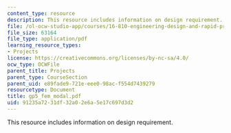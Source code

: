 ```yaml
---
content_type: resource
description: This resource includes information on design requirement.
file: /ol-ocw-studio-app/courses/16-810-engineering-design-and-rapid-prototyping-january-iap-2005/91235a7231df32a02e6a5e17c697d3d2_gp5_fem_modal.pdf
file_size: 63164
file_type: application/pdf
learning_resource_types:
- Projects
license: https://creativecommons.org/licenses/by-nc-sa/4.0/
ocw_type: OCWFile
parent_title: Projects
parent_type: CourseSection
parent_uid: e89fade9-721e-eee0-98ac-f554d7439279
resourcetype: Document
title: gp5_fem_modal.pdf
uid: 91235a72-31df-32a0-2e6a-5e17c697d3d2
---
```

This resource includes information on design requirement.